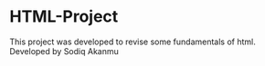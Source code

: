 # HTML-Project
This project was developed to revise some fundamentals of html.
Developed by Sodiq Akanmu
